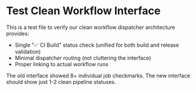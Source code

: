 # Test Clean Workflow Interface

This is a test file to verify our clean workflow dispatcher architecture
provides:

- Single "✅ CI Build" status check (unified for both build and release
  validation)
- Minimal dispatcher routing (not cluttering the interface)
- Proper linking to actual workflow runs

The old interface showed 8+ individual job checkmarks. The new interface should
show just 1-2 clean pipeline statuses.
